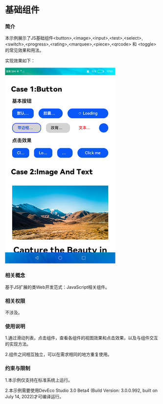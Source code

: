 # 基础组件

### 简介

本示例展示了JS基础组件<button\>,<image\>,<input\>,<test\>,<select\>,<switch\>,<progress\>,<rating\>,<marquee\>,<piece\>,<qrcode\> 和 <toggle\>的常见效果和用法。

实现效果如下：

![](screenshots/device/Screenshot.png)

### 相关概念

基于JS扩展的类Web开发范式：JavaScript相关组件。

### 相关权限

不涉及。

### 使用说明

1.通过滑动列表，点击组件，查看各组件的视图效果和点击效果，以及与组件交互的实现方法。

2.组件之间相互独立，可以在需求相同的地方重复使用。

### 约束与限制

1.本示例仅支持在标准系统上运行。

2.本示例需要使用DevEco Studio 3.0 Beta4 (Build Version: 3.0.0.992, built on July 14, 2022)才可编译运行。